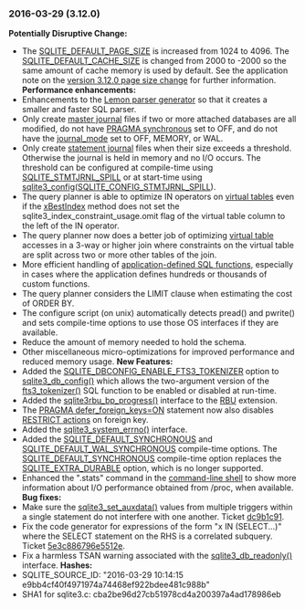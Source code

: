 ### 2016\-03\-29 (3\.12\.0\)

**Potentially Disruptive Change:**
- The [SQLITE\_DEFAULT\_PAGE\_SIZE](compile.html#default_page_size) is increased from 1024 to 4096\.
 The [SQLITE\_DEFAULT\_CACHE\_SIZE](compile.html#default_cache_size) is changed from 2000 to \-2000 so
 the same amount of cache memory is used by default.
 See the application note on the
 [version 3\.12\.0 page size change](pgszchng2016.html) for further information.
**Performance enhancements:**
- Enhancements to the [Lemon parser generator](lemon.html)
 so that it creates a smaller and faster SQL parser.
- Only create [master journal](tempfiles.html#superjrnl) files if two or more attached databases are all
 modified, do not have [PRAGMA synchronous](pragma.html#pragma_synchronous) set to OFF, and
 do not have the [journal\_mode](pragma.html#pragma_journal_mode) set to OFF, MEMORY, or WAL.
- Only create [statement journal](tempfiles.html#stmtjrnl) files when their size exceeds a threshold.
 Otherwise the journal is held in memory and no I/O occurs. The threshold
 can be configured at compile\-time using [SQLITE\_STMTJRNL\_SPILL](compile.html#stmtjrnl_spill) or at
 start\-time using [sqlite3\_config](c3ref/config.html)([SQLITE\_CONFIG\_STMTJRNL\_SPILL](c3ref/c_config_covering_index_scan.html#sqliteconfigstmtjrnlspill)).
- The query planner is able to optimize IN operators on [virtual tables](vtab.html)
 even if the [xBestIndex](vtab.html#xbestindex) method does not set the
 sqlite3\_index\_constraint\_usage.omit flag of the
 virtual table column to the left of the IN operator.
- The query planner now does a better job of optimizing [virtual table](vtab.html)
 accesses in a 3\-way or higher join where constraints on the virtual
 table are split across two or more other tables of the join.
- More efficient handling of [application\-defined SQL functions](appfunc.html), especially
 in cases where the application defines hundreds or thousands of
 custom functions.
- The query planner considers the LIMIT clause when estimating the cost
 of ORDER BY.
- The configure script (on unix) automatically detects
 pread() and pwrite() and sets compile\-time options to use those OS
 interfaces if they are available.
- Reduce the amount of memory needed to hold the schema.
- Other miscellaneous micro\-optimizations for improved performance and reduced
 memory usage.
**New Features:**
- Added the [SQLITE\_DBCONFIG\_ENABLE\_FTS3\_TOKENIZER](c3ref/c_dbconfig_defensive.html#sqlitedbconfigenablefts3tokenizer) option to [sqlite3\_db\_config()](c3ref/db_config.html)
 which allows the two\-argument version of the [fts3\_tokenizer()](fts3.html#f3tknzr) SQL function to
 be enabled or disabled at run\-time.
- Added the [sqlite3rbu\_bp\_progress()](https://www.sqlite.org/src/artifact/d7cc99350?ln=403-443)
 interface to the [RBU](rbu.html) extension.
- The [PRAGMA defer\_foreign\_keys\=ON](pragma.html#pragma_defer_foreign_keys) statement now also disables
 [RESTRICT actions](foreignkeys.html#fk_actions) on foreign key.
- Added the [sqlite3\_system\_errno()](c3ref/system_errno.html) interface.
- Added the [SQLITE\_DEFAULT\_SYNCHRONOUS](compile.html#default_synchronous) and [SQLITE\_DEFAULT\_WAL\_SYNCHRONOUS](compile.html#default_wal_synchronous)
 compile\-time options. The [SQLITE\_DEFAULT\_SYNCHRONOUS](compile.html#default_synchronous) compile\-time option
 replaces the [SQLITE\_EXTRA\_DURABLE](compile.html#extra_durable) option, which is no longer supported.
- Enhanced the ".stats" command in the [command\-line shell](cli.html) to show more
 information about I/O performance obtained from /proc, when available.
**Bug fixes:**
- Make sure the [sqlite3\_set\_auxdata()](c3ref/get_auxdata.html) values from multiple triggers
 within a single statement do not interfere with one another.
 Ticket [dc9b1c91](https://www.sqlite.org/src/info/dc9b1c91).
- Fix the code generator for expressions of the form "x IN (SELECT...)" where
 the SELECT statement on the RHS is a correlated subquery.
 Ticket [5e3c886796e5512e](https://www.sqlite.org/src/info/5e3c886796e5512e).
- Fix a harmless TSAN warning associated with the [sqlite3\_db\_readonly()](c3ref/db_readonly.html) interface.
**Hashes:**
- SQLITE\_SOURCE\_ID: "2016\-03\-29 10:14:15 e9bb4cf40f4971974a74468ef922bdee481c988b"
- SHA1 for sqlite3\.c: cba2be96d27cb51978cd4a200397a4ad178986eb






